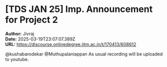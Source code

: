 # [TDS JAN 25] Imp. Announcement for Project 2

**Author:** Jivraj  
**Date:** 2025-03-19T23:07:07.389Z  
**URL:** https://discourse.onlinedegree.iitm.ac.in/t/170413/608612

@kushabarodekar @Muthupalaniappan
As usual recording will be uploaded to youtube.
